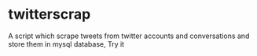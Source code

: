 # twitterscrap
A script which scrape tweets from twitter accounts and conversations and store them in mysql database,
Try it
